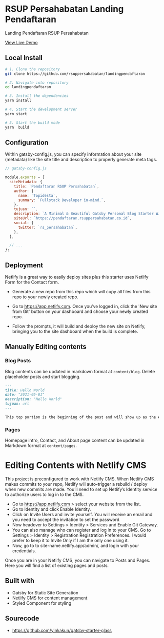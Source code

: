# RSUP Persahabatan Landing Pendaftaran

Landing Pendaftaran RSUP Persahabatan

[View Live Demo](https://pendaftaran.rsuppersahabatan.co.id/)

## Local Install

```bash
# 1. Clone the repository
git clone https://github.com/rsuppersahabatan/landingpendaftaran

# 2. Navigate into repository
cd landingpendaftaran

# 3. Install the dependencies
yarn install

# 4. Start the development server
yarn start

# 5. Start the build mode
yarn  build
```

## Configuration

Within gatsby-config.js, you can specify information about your site (metadata) like the site title and description to properly generate meta tags.

```js
// gatsby-config.js

module.exports = {
  siteMetadata: {
    title: `Pendaftaran RSUP Persahabatan`,
    author: {
      name: `Topidesta`,
      summary: `Fullstack Developer in-mind.`,
    },
    tujuan: ``,
    description: `A Minimal & Beautiful Gatsby Personal Blog Starter With Nice Glassmorphism Ui.`,
    siteUrl: `https://pendaftaran.rsuppersahabatan.co.id`,
    social: {
      twitter: `rs_persahabatan`,
    },
  },

  // ...
};
```

## Deployment

Netlify is a great way to easily deploy sites plus this starter uses Netlify Form for the Contact form.

- Generate a new repo from this repo which will copy all files from this repo to your newly created repo.

- Go to <https://app.netlify.com>. Once you’ve logged in, click the 'New site from Git' button on your dashboard and choose your newly created repo.

- Follow the prompts, it will build and deploy the new site on Netlify, bringing you to the site dashboard when the build is complete.

## Manually Editing contents

### Blog Posts

Blog contents can be updated in markdown format at `content/blog`. Delete placeholder posts and start blogging.

```md
---
title: Hello World
date: "2021-05-01"
description: "Hello World"
tujuan: url
---

This top portion is the beginning of the post and will show up as the excerpt on the homepage.
```

### Pages

Homepage intro, Contact, and About page content can be updated in Markdown format at `content/pages`.

# Editing Contents with Netlify CMS

This project is preconfigured to work with Netlify CMS.
When Netlify CMS makes commits to your repo, Netlify will auto-trigger a rebuild / deploy when new commits are made.
You’ll need to set up Netlify’s Identity service to authorize users to log in to the CMS.

- Go to <https://app.netlify.com> > select your website from the list.
- Go to Identity and click Enable Identity.
- Click on Invite Users and invite yourself. You will receive an email and you need to accept the invitation to set the password.
- Now headover to Settings > Identity > Services and Enable Git Gateway.
- You can also manage who can register and log in to your CMS. Go to Settings > Identity > Registration Registration Preferences. I would prefer to keep it to Invite Only if I am the only one using it.
- Now, go to to site-name.netlify.app/admin/, and login with your credentials.

Once you are in your Netlify CMS, you can navigate to Posts and Pages. Here you will find a list of existing pages and posts.

## Built with

- Gatsby for Static Site Generation
- Netlify CMS for content management
- Styled Component for styling

## Sourecode

- https://github.com/yinkakun/gatsby-starter-glass
